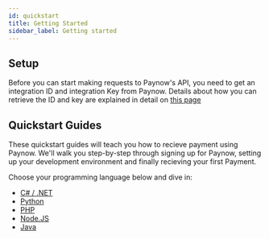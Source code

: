 ```yaml
---
id: quickstart
title: Getting Started
sidebar_label: Getting started
---
```


## Setup

Before you can start making requests to Paynow's API, you need to get an integration ID and integration Key from Paynow. Details about how you can retrieve the ID and key are explained in detail on [this page](generation.md)

## Quickstart Guides

These quickstart guides will teach you how to recieve payment using Paynow. We'll walk you step-by-step through signing up for Paynow, setting up your development environment and finally recieving your first Payment.

Choose your programming language below and dive in:

- [C# / .NET](csharp_quickstart.md)
- [Python](python_quickstart.md)
- [PHP](php_quickstart.md)
- [Node.JS](nodejs_quickstart.md)
- [Java](java_quickstart.md)